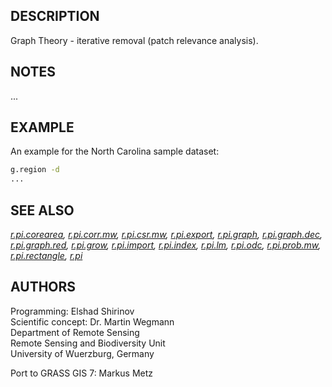 ## DESCRIPTION

Graph Theory - iterative removal (patch relevance analysis).

## NOTES

...

## EXAMPLE

An example for the North Carolina sample dataset:

```sh
g.region -d
...
```

## SEE ALSO

*[r.pi.corearea](r.pi.corearea.md), [r.pi.corr.mw](r.pi.corr.mw.md),
[r.pi.csr.mw](r.pi.csr.mw.md), [r.pi.export](r.pi.export.md),
[r.pi.graph](r.pi.graph.md), [r.pi.graph.dec](r.pi.graph.dec.md),
[r.pi.graph.red](r.pi.graph.red.md), [r.pi.grow](r.pi.grow.md),
[r.pi.import](r.pi.import.md), [r.pi.index](r.pi.index.md),
[r.pi.lm](r.pi.lm.md), [r.pi.odc](r.pi.odc.md),
[r.pi.prob.mw](r.pi.prob.mw.md), [r.pi.rectangle](r.pi.rectangle.md),
[r.pi](r.pi.md)*

## AUTHORS

Programming: Elshad Shirinov  
Scientific concept: Dr. Martin Wegmann  
Department of Remote Sensing  
Remote Sensing and Biodiversity Unit  
University of Wuerzburg, Germany

Port to GRASS GIS 7: Markus Metz
